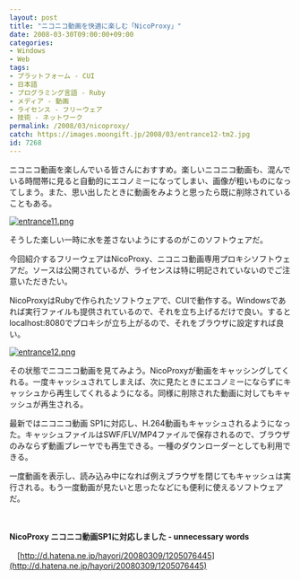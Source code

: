 ```yaml
---
layout: post
title: "ニコニコ動画を快適に楽しむ「NicoProxy」"
date: 2008-03-30T09:00:00+09:00
categories:
- Windows
- Web
tags: 
- プラットフォーム - CUI
- 日本語
- プログラミング言語 - Ruby
- メディア - 動画
- ライセンス - フリーウェア
- 技術 - ネットワーク
permalink: /2008/03/nicoproxy/
catch: https://images.moongift.jp/2008/03/entrance12-tm2.jpg
id: 7268
---
```

ニコニコ動画を楽しんでいる皆さんにおすすめ。楽しいニコニコ動画も、混んでいる時間帯に見ると自動的にエコノミーになってしまい、画像が粗いものになってしまう。また、思い出したときに動画をみようと思ったら既に削除されていることもある。

  

[![entrance11.png](https://images.moongift.jp/2008/03/entrance11-tm1.jpg)](https://images.moongift.jp/2008/03/entrance111.jpg)

  

そうした楽しい一時に水を差さないようにするのがこのソフトウェアだ。

  

今回紹介するフリーウェアはNicoProxy、ニコニコ動画専用プロキシソフトウェアだ。ソースは公開されているが、ライセンスは特に明記されていないのでご注意いただきたい。

  
  
<!--more-->  

NicoProxyはRubyで作られたソフトウェアで、CUIで動作する。Windowsであれば実行ファイルも提供されているので、それを立ち上げるだけで良い。するとlocalhost:8080でプロキシが立ち上がるので、それをブラウザに設定すれば良い。

  

[![entrance12.png](https://images.moongift.jp/2008/03/entrance12-tm2.jpg)](https://images.moongift.jp/2008/03/entrance125.jpg)

  

その状態でニコニコ動画を見てみよう。NicoProxyが動画をキャッシングしてくれる。一度キャッシュされてしまえば、次に見たときにエコノミーにならずにキャッシュから再生してくれるようになる。同様に削除された動画に対してもキャッシュが再生される。

  

最新ではニコニコ動画 SP1に対応し、H.264動画もキャッシュされるようになった。キャッシュファイルはSWF/FLV/MP4ファイルで保存されるので、ブラウザのみならず動画プレーヤでも再生できる。一種のダウンローダーとしても利用できる。

  

一度動画を表示し、読み込み中になれば例えブラウザを閉じてもキャッシュは実行される。もう一度動画が見たいと思ったなどにも便利に使えるソフトウェアだ。

  

　

  

**NicoProxy ニコニコ動画SP1に対応しました - unnecessary words**  
  
　[http://d.hatena.ne.jp/hayori/20080309/1205076445](http://d.hatena.ne.jp/hayori/20080309/1205076445)

  
